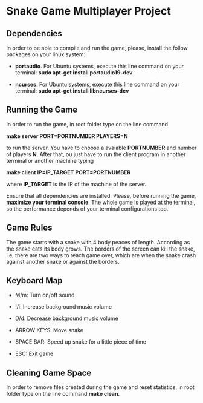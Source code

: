 # Snake Game Multiplayer Project

## Dependencies

In order to be able to compile and run the game, please, install the follow packages on your linux system:

- **portaudio**. For Ubuntu systems, execute this line command on your terminal: **sudo apt-get install portaudio19-dev**

- **ncurses**. For Ubuntu systems, execute this line command on your terminal: **sudo apt-get install libncurses-dev**

## Running the Game

In order to run the game, in root folder type on the line command

**make server PORT=PORTNUMBER PLAYERS=N** 

to run the server. You have to choose a avaiable __PORTNUMBER__ and number of players __N__. After that, ou just have to run the client program in another terminal or another machine typing 

**make client IP=IP_TARGET PORT=PORTNUMBER**

where __IP_TARGET__ is the IP of the machine of the server.

Ensure that all dependencies are installed. Please, before running the game, __maximize your terminal console__. The whole game is played at the terminal, so the performance depends of your terminal configurations too.

## Game Rules

The game starts with a snake with 4 body peaces of length. According as the snake eats its body grows. The borders of the screen can kill the snake, i.e, there are two ways to reach game over, which are when the snake crash against another snake or against the borders.

## Keyboard Map

- M/m: Turn on/off sound

- I/i: Increase background music volume

- D/d: Decrease background music volume

- ARROW KEYS: Move snake

- SPACE BAR: Speed up snake for a little piece of time

- ESC: Exit game

## Cleaning Game Space

In order to remove files created during the game and reset statistics, in root folder type on the line command **make clean**.
